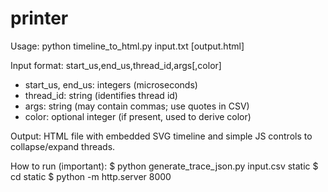 # printer

Usage:
    python timeline_to_html.py input.txt [output.html]

Input format:
    start_us,end_us,thread_id,args[,color]

- start_us, end_us: integers (microseconds)
- thread_id: string (identifies thread id)
- args: string (may contain commas; use quotes in CSV)
- color: optional integer (if present, used to derive color)

Output:
    HTML file with embedded SVG timeline and simple JS controls to collapse/expand threads.



How to run (important):
$ python generate_trace_json.py input.csv static
$ cd static
$ python -m http.server 8000
